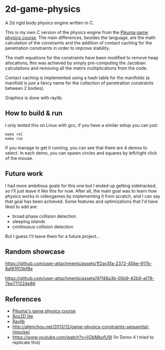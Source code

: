 # 2d-game-physics

A 2d rigid body physics engine written in C.

This is my own C version of the physics engine from the [Pikuma game physics course](https://pikuma.com/courses/game-physics-engine-programming).
The main differences, besides the language, are the math calculation of the constraints and the addition of contact caching for the penetration constraints in order to improve stability.

The math equations for the constraints have been modified to remove heap allocations; this was achieved by simply pre-computing the Jacobian calculations and removing all the matrix multiplications from the code.

Contact caching is implemented using a hash table for the manifolds (a manifold is just a fancy name for the collection of penetration constraints between 2 bodies).

Graphics is done with raylib.

## How to build & run

I only tested this on Linux with gcc, if you have a similar setup you can just:

```
make rel
make run
```

If you manage to get it running, you can see that there are 4 demos to select. In each demo, you can spawn circles and squares by left/right click of the mouse.

## Future work 

I had more ambitious goals for this one but I ended up getting sidetracked, so I'll just leave it like this for now. 
After all, the main goal was to learn how physics works in videogames by implementing it from scratch, and I can say that goal has been achieved.
Some features and optimizations that I'd have liked to add are:

* broad phase collision detection
* sleeping islands
* continuous collision detection

But I guess I'll leave them for a future project...

## Random showcase

https://github.com/user-attachments/assets/1f2ac5fa-2372-45be-917b-8af61f03bf8e

https://github.com/user-attachments/assets/97f48a3b-05b9-42b9-af78-7be771224e86

## References

* [Pikuma's game physics course](https://pikuma.com/courses/game-physics-engine-programming)
* [Box2D lite](https://github.com/erincatto/box2d-lite) 
* [Raylib](https://www.raylib.com/)
* http://allenchou.net/2013/12/game-physics-constraints-sequential-impulse/ 
* https://www.youtube.com/watch?v=IjObMkufU9I (In Demo 4 I tried to replicate this)
